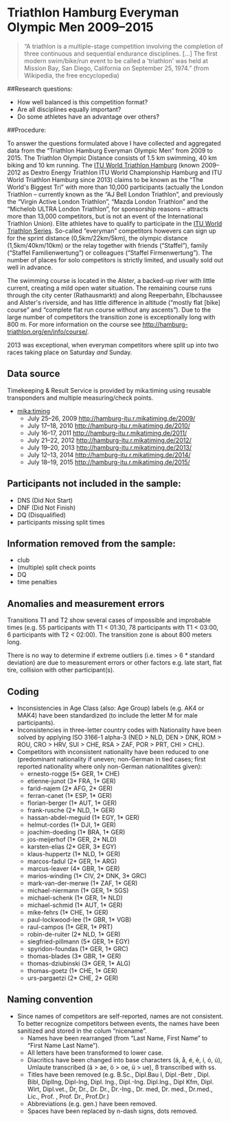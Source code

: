 # Triathlon Hamburg Everyman Olympic Men 2009–2015

> “A triathlon is a multiple-stage competition involving the completion of three continuous and sequential endurance disciplines. [...] The first modern swim/bike/run event to be called a 'triathlon' was held at Mission Bay, San Diego, California on September 25, 1974.” (from Wikipedia, the free encyclopedia) 

##Research questions:

- How well balanced is this competition format?
- Are all disciplines equally important?
- Do some athletes have an advantage over others?

##Procedure: 

To answer the questions formulated above I have collected and aggregated data from the “Triathlon Hamburg Everyman Olympic Men” from 2009 to 2015. The Triathlon Olympic Distance consists of 1.5 km swimming, 40 km biking and 10 km running. The [ITU World Triathlon Hamburg](http://hamburg-triathlon.org/) (known 2009–2012 as Dextro Energy Triathlon ITU World Championship Hamburg and ITU World Triathlon Hamburg since 2013)  claims to be known as the “The World's Biggest Tri” with more than 10,000 participants (actually the London Triathlon – currently known as the “AJ Bell London Triathlon”, and previously the “Virgin Active London Triathlon”, “Mazda London Triathlon” and the “Michelob ULTRA London Triathlon”, for sponsorship reasons – attracts more than 13,000 competitors, but is not an event of the International Triathlon Union). Elite athletes have to qualify to participate in the [ITU World Triathlon Series](https://en.wikipedia.org/wiki/ITU_World_Triathlon_Series). So-called “everyman” competitors howevers can sign up for the sprint distance (0,5km/22km/5km), the olympic distance (1,5km/40km/10km) or the relay together with friends (“Staffel”), family (“Staffel Familienwertung”) or colleagues (“Staffel Firmenwertung”). The number of places for solo competitors is strictly limited, and usually sold out well in advance. 

The swimming course is located in the Alster, a backed-up river with little current, creating a mild open water situation. The remaining course runs through the city center (Rathausmarkt) and along Reeperbahn, Elbchaussee and Alster's riverside, and has little difference in altitude (“mostly flat [bike] course” and “complete flat run course without any ascents”). Due to the large number of competitors the transition zone is exceptionally long with 800 m. For more information on the course see http://hamburg-triathlon.org/en/info/course/. 

2013 was exceptional, when everyman competitors where split up into two races taking place on Saturday *and* Sunday. 

## Data source

Timekeeping & Result Service is provided by mika:timing using reusable transponders and multiple measuring/check points. 

- [mika:timing](http://mikatiming.de/)
    - July 25–26, 2009 <http://hamburg-itu.r.mikatiming.de/2009/>
    - July 17–18, 2010 <http://hamburg-itu.r.mikatiming.de/2010/>
    - July 16–17, 2011 <http://hamburg-itu.r.mikatiming.de/2011/>
    - July 21–22, 2012 <http://hamburg-itu.r.mikatiming.de/2012/>
    - July 19–20, 2013 <http://hamburg-itu.r.mikatiming.de/2013/>
    - July 12–13, 2014 <http://hamburg-itu.r.mikatiming.de/2014/>
    - July 18–19, 2015 <http://hamburg-itu.r.mikatiming.de/2015/>

## Participants not included in the sample: 
- DNS (Did Not Start) 
- DNF (Did Not Finish) 
- DQ (Disqualified) 
- participants missing split times

## Information removed from the sample: 
- club 
- (multiple) split check points 
- DQ 
- time penalties 

## Anomalies and measurement errors 
Transitions T1 and T2 show several cases of impossible and improbable times (e.g. 55 participants with T1 < 01:30, 78 participants with T1 < 03:00, 6 participants with T2 < 02:00). The transition zone is about 800 meters long. 

There is no way to determine if extreme outliers (i.e. times > 6 * standard deviation) are due to measurement errors or other factors e.g. late start, flat tire, collision with other participant(s). 

## Coding 
- Inconsistencies in Age Class (also: Age Group) labels (e.g. AK4 or MAK4) have been standardized (to include the letter M for male participants). 
- Inconsistencies in three-letter country codes with Nationality have been solved by applying ISO 3166-1 alpha-3 (NED > NLD, DEN > DNK, ROM > ROU, CRO > HRV, SUI > CHE, RSA > ZAF, POR > PRT, CHI > CHL). 
- Competitors with inconsistent nationality have been reduced to one (predominant nationality if uneven; non-German in tied cases; first reported nationality where only non-German nationalitites given): 
    - ernesto-rogge (5* GER, 1* CHE) 
    - etienne-junot (3* FRA, 1* GER) 
    - farid-najem (2* AFG, 2* GER) 
    - ferran-canet (1* ESP, 1* GER) 
    - florian-berger (1* AUT, 1* GER) 
    - frank-rusche (2* NLD, 1* GER) 
    - hassan-abdel-meguid (1* EGY, 1* GER) 
    - helmut-cordes (1* DJI, 1* GER)
    - joachim-doeding (1* BRA, 1* GER) 
    - jos-meijerhof (1* GER, 2* NLD) 
    - karsten-elias (2* GER, 3* EGY) 
    - klaus-huppertz (1* NLD, 1* GER) 
    - marcos-fadul (2* GER, 1* ARG) 
    - marcus-leaver (4* GBR, 1* GER) 
    - marios-winding (1* CIV, 2* DNK, 3* GRC) 
    - mark-van-der-merwe (1* ZAF, 1* GER)
    - michael-niermann (1* GER, 1* SGS) 
    - michael-schenk (1* GER, 1* NLD) 
    - michael-schmid (1* AUT, 1* GER) 
    - mike-fehrs (1* CHE, 1* GER)
    - paul-lockwood-lee (1* GBR, 1* VGB) 
    - raul-campos (1* GER, 1* PRT) 
    - robin-de-ruiter (2* NLD, 1* GER) 
    - siegfried-pillmann (5* GER, 1* EGY) 
    - spyridon-foundas (1* GER, 1* GRC) 
    - thomas-blades (3* GBR, 1* GER) 
    - thomas-dziubinski (3* GER, 1* ALG) 
    - thomas-goetz (1* CHE, 1* GER) 
    - urs-pargaetzi (2* CHE, 2* GER) 

## Naming convention 
- Since names of competitors are self-reported, names are not consistent. To better recognize competitors between events, the names have been sanitized and stored in the colum “nicename”. 
    - Names have been rearranged (from “Last Name, First Name” to “First Name Last Name”). 
    - All letters have been transformed to lower case. 
    - Diacritics have been changed into base characters (á, å, é, è, í, ó, ú), Umlaute transcribed (ä > ae, ö > oe, ü > ue), ß transcribed with ss. 
    - Titles have been removed (e.g. B.Sc., Dipl.Bau I, Dipl.-Betr , Dipl. Bibl, DiplIng, Dipl-Ing, Dipl. Ing., Dipl.-Ing. Dipl.Ing., Dipl Kfm, Dipl. Wirt, Dipl.vet., Dr, Dr., Dr. Dr., Dr.-Ing., Dr. med, Dr. med., Dr.med., Lic., Prof. , Prof. Dr., Prof.Dr.)
    - Abbreviations (e.g. gen.) have been removed. 
    - Spaces have been replaced by n-dash signs, dots removed. 
